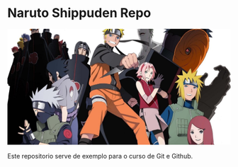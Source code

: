 # Naruto Shippuden Repo

![](naruto.jpg?w=256)

Este repositorio serve de exemplo para o curso de Git e Github.
